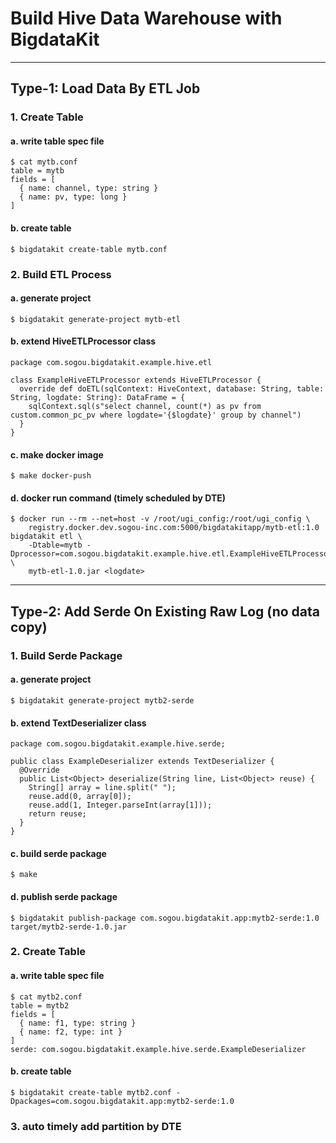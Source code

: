 # Build Hive Data Warehouse with BigdataKit

---

## Type-1: Load Data By ETL Job

### 1. Create Table

#### a. write table spec file

```
$ cat mytb.conf
table = mytb
fields = [
  { name: channel, type: string }
  { name: pv, type: long }
]
```

#### b. create table

```
$ bigdatakit create-table mytb.conf
```

### 2. Build ETL Process

#### a. generate project

```
$ bigdatakit generate-project mytb-etl
```

#### b. extend HiveETLProcessor class

```
package com.sogou.bigdatakit.example.hive.etl

class ExampleHiveETLProcessor extends HiveETLProcessor {
  override def doETL(sqlContext: HiveContext, database: String, table: String, logdate: String): DataFrame = {
    sqlContext.sql(s"select channel, count(*) as pv from custom.common_pc_pv where logdate='{$logdate}' group by channel")
  }
}
```

#### c. make docker image

```
$ make docker-push
```

#### d. docker run command (timely scheduled by DTE)
```
$ docker run --rm --net=host -v /root/ugi_config:/root/ugi_config \
    registry.docker.dev.sogou-inc.com:5000/bigdatakitapp/mytb-etl:1.0 bigdatakit etl \
    -Dtable=mytb -Dprocessor=com.sogou.bigdatakit.example.hive.etl.ExampleHiveETLProcessor`` \
    mytb-etl-1.0.jar <logdate>
```

---

## Type-2: Add Serde On Existing Raw Log (no data copy)

### 1. Build Serde Package

#### a. generate project

```
$ bigdatakit generate-project mytb2-serde
```

#### b. extend TextDeserializer class

```
package com.sogou.bigdatakit.example.hive.serde;

public class ExampleDeserializer extends TextDeserializer {
  @Override
  public List<Object> deserialize(String line, List<Object> reuse) {
    String[] array = line.split(" ");
    reuse.add(0, array[0]);
    reuse.add(1, Integer.parseInt(array[1]));
    return reuse;
  }
}
```

#### c. build serde package

```
$ make
```

#### d. publish serde package

```
$ bigdatakit publish-package com.sogou.bigdatakit.app:mytb2-serde:1.0 target/mytb2-serde-1.0.jar
```

### 2. Create Table

#### a. write table spec file

```
$ cat mytb2.conf
table = mytb2
fields = [
  { name: f1, type: string }
  { name: f2, type: int }
]
serde: com.sogou.bigdatakit.example.hive.serde.ExampleDeserializer
```

#### b. create table

```
$ bigdatakit create-table mytb2.conf -Dpackages=com.sogou.bigdatakit.app:mytb2-serde:1.0
```

### 3. auto timely add partition by DTE